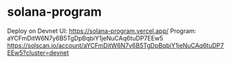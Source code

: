 # solana-program
Deploy on Devnet
  UI: https://solana-program.vercel.app/
  Program:
  aYCFmDitW6N7y6B5TgDpBqbiY1jeNuCAq6tuDP7EEw5
  https://solscan.io/account/aYCFmDitW6N7y6B5TgDpBqbiY1jeNuCAq6tuDP7EEw5?cluster=devnet
